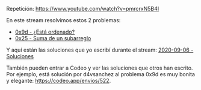 Repetición: https://www.youtube.com/watch?v=pmrcrxN5B4I

En este stream resolvimos estos 2 problemas:

* [0x9d - ¿Está ordenado?](https://codeo.app/problemas/0x9d-esta-ordenado)
* [0x25 - Suma de un subarreglo](https://codeo.app/problemas/0x25-suma-de-un-subarreglo)

Y aquí están las soluciones que yo escribí durante el stream: [2020-09-06 - Soluciones](https://github.com/mejibyte/streams/tree/master/2020-09-06%20-%20Problemas%20con%20arreglos)

También pueden entrar a Codeo y ver las soluciones que otros han escrito. Por ejemplo, está solución por d4vsanchez al problema 0x9d es muy bonita y elegante: https://codeo.app/envios/522.
